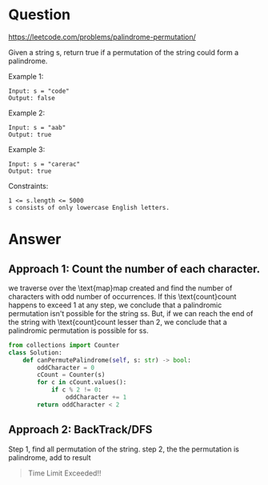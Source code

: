 Question
========

https://leetcode.com/problems/palindrome-permutation/

Given a string s, return true if a permutation of the string could form a palindrome.

Example 1:

```
Input: s = "code"
Output: false
```

Example 2:

```
Input: s = "aab"
Output: true
```

Example 3:

```
Input: s = "carerac"
Output: true
```

Constraints:

```
1 <= s.length <= 5000
s consists of only lowercase English letters.
```

Answer
=======


Approach 1: Count the number of each character.
--------------

we traverse over the \text{map}map created and find the number of characters with odd number of occurrences. If this \text{count}count happens to exceed 1 at any step, we conclude that a palindromic permutation isn't possible for the string ss. But, if we can reach the end of the string with \text{count}count lesser than 2, we conclude that a palindromic permutation is possible for ss.

```python
from collections import Counter
class Solution:
    def canPermutePalindrome(self, s: str) -> bool:
        oddCharacter = 0
        cCount = Counter(s)
        for c in cCount.values():
            if c % 2 != 0:
                oddCharacter += 1
        return oddCharacter < 2
```

Approach 2: BackTrack/DFS
------
Step 1, find all permutation of the string.
step 2, the the permutation is palindrome, add to result

> Time Limit Exceeded!!


